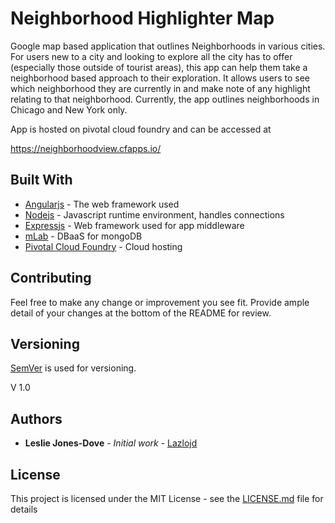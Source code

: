 # Neighborhood Highlighter Map 

Google map based application that outlines Neighborhoods in various cities. For users new to a city and looking to explore all the city has to offer (especially those outside of tourist areas), this app can help them take a neighborhood based approach to their exploration. It allows users to see which neighborhood they are currently in and make note of any highlight relating to that neighborhood. Currently, the app outlines neighborhoods in Chicago and New York only.

App is hosted on pivotal cloud foundry and can be accessed at

https://neighborhoodview.cfapps.io/


## Built With

* [Angularjs](https://angularnodejs.org/) - The web framework used
* [Nodejs](https://nodejs.org/en/) - Javascript runtime environment, handles connections
* [Expressjs](https://expressjs.com/) - Web framework used for app middleware
* [mLab](https://mlab.com/home) - DBaaS for mongoDB
* [Pivotal Cloud Foundry](https://pivotal.io/platform) - Cloud hosting

## Contributing

Feel free to make any change or improvement you see fit. Provide ample detail of your changes at the bottom of the README for review. 

## Versioning

[SemVer](http://semver.org/) is used for versioning. 

V 1.0

## Authors

* **Leslie Jones-Dove** - *Initial work* - [Lazlojd](https://github.com/lazlojd)


## License

This project is licensed under the MIT License - see the [LICENSE.md](LICENSE.md) file for details

